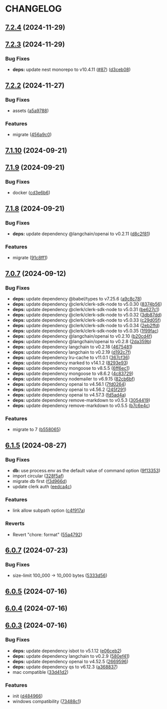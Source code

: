 # CHANGELOG

## [7.2.4](https://github.com/mx-space/core/compare/v7.2.3...v7.2.4) (2024-11-29)



## [7.2.3](https://github.com/mx-space/core/compare/v7.2.2...v7.2.3) (2024-11-29)


### Bug Fixes

* **deps:** update nest monorepo to v10.4.11 ([#87](https://github.com/mx-space/core/issues/87)) ([d3ceb08](https://github.com/mx-space/core/commit/d3ceb087478187a9356ec2476f222a4d493aa86e))



## [7.2.2](https://github.com/mx-space/core/compare/v7.1.10...v7.2.2) (2024-11-27)


### Bug Fixes

* assets ([a5a9788](https://github.com/mx-space/core/commit/a5a97880ca786be0d1c95b8caf9a0d9a41424829))


### Features

* migrate ([456a9c0](https://github.com/mx-space/core/commit/456a9c035c9b87f8271f46875ddaae8bb3f2be0b))



## [7.1.10](https://github.com/mx-space/core/compare/v7.1.9...v7.1.10) (2024-09-21)



## [7.1.9](https://github.com/mx-space/core/compare/v7.1.8...v7.1.9) (2024-09-21)


### Bug Fixes

* docker ([cd3e6b6](https://github.com/mx-space/core/commit/cd3e6b64f92470f784d63c201cae215fc888f328))



## [7.1.8](https://github.com/mx-space/core/compare/v7.0.7...v7.1.8) (2024-09-21)


### Bug Fixes

* **deps:** update dependency @langchain/openai to v0.2.11 ([d8c2f81](https://github.com/mx-space/core/commit/d8c2f811b84f462d62f6dcd5490448d8b320f105))


### Features

* migrate ([91c8ff1](https://github.com/mx-space/core/commit/91c8ff1d2a2ae48cdcf0eeee1b0cd20b9b5b80fb))



## [7.0.7](https://github.com/mx-space/core/compare/v6.1.5...v7.0.7) (2024-09-12)


### Bug Fixes

* **deps:** update dependency @babel/types to v7.25.6 ([a9c8c78](https://github.com/mx-space/core/commit/a9c8c781490691c216aa5c919770eb331fcd4902))
* **deps:** update dependency @clerk/clerk-sdk-node to v5.0.30 ([8374b56](https://github.com/mx-space/core/commit/8374b56e9e33773f0b840e10936d8b248fa4d768))
* **deps:** update dependency @clerk/clerk-sdk-node to v5.0.31 ([be627c1](https://github.com/mx-space/core/commit/be627c11d864f6fcf503474447a0ee1677013742))
* **deps:** update dependency @clerk/clerk-sdk-node to v5.0.32 ([3db87dd](https://github.com/mx-space/core/commit/3db87ddca49ecb55b16e2a969dd3934f8a1da150))
* **deps:** update dependency @clerk/clerk-sdk-node to v5.0.33 ([c29d05f](https://github.com/mx-space/core/commit/c29d05f0640b29f4aa55523d32c417df8028d138))
* **deps:** update dependency @clerk/clerk-sdk-node to v5.0.34 ([2eb2ffd](https://github.com/mx-space/core/commit/2eb2ffdf84afb20502153263d546c83adf60f154))
* **deps:** update dependency @clerk/clerk-sdk-node to v5.0.35 ([1f99fac](https://github.com/mx-space/core/commit/1f99facba576130f5fcc6e9cadbe01c5fa6e1f8c))
* **deps:** update dependency @langchain/openai to v0.2.10 ([b20cd4f](https://github.com/mx-space/core/commit/b20cd4f60ff7d8f601e672fdd8520c804f45c69a))
* **deps:** update dependency @langchain/openai to v0.2.8 ([2da359b](https://github.com/mx-space/core/commit/2da359ba4bf7bdb480cdeda1229484b73415221f))
* **deps:** update dependency langchain to v0.2.18 ([4675481](https://github.com/mx-space/core/commit/4675481a4d2d60a853df6952af0375c0d6e34359))
* **deps:** update dependency langchain to v0.2.19 ([d192c7f](https://github.com/mx-space/core/commit/d192c7f9563437bf3c36908e862a1855daaa2bd7))
* **deps:** update dependency lru-cache to v11.0.1 ([367cf36](https://github.com/mx-space/core/commit/367cf36338c789b6e26d8b475d2b0163292f6732))
* **deps:** update dependency marked to v14.1.2 ([8293e93](https://github.com/mx-space/core/commit/8293e9351e5b47b1428a999be121d33625f62b93))
* **deps:** update dependency mongoose to v8.5.5 ([6ff6ec1](https://github.com/mx-space/core/commit/6ff6ec11fff80b0c61d18b52200fce7f6e1c2e6d))
* **deps:** update dependency mongoose to v8.6.2 ([4c83729](https://github.com/mx-space/core/commit/4c83729db9163d537749d9aa8ef4fe4d5ffcfb1c))
* **deps:** update dependency nodemailer to v6.9.15 ([82cb6bf](https://github.com/mx-space/core/commit/82cb6bf08fb8cc9423ee3231586a99bb3923a1d1))
* **deps:** update dependency openai to v4.56.1 ([7fd0264](https://github.com/mx-space/core/commit/7fd026448415814fa79a4e31c8095c8403521fc7))
* **deps:** update dependency openai to v4.56.2 ([245f291](https://github.com/mx-space/core/commit/245f291fa9076f5814aee0001cb0b8cdd55590c6))
* **deps:** update dependency openai to v4.57.3 ([fd5ad4a](https://github.com/mx-space/core/commit/fd5ad4ad1c60bbd71d0434818b26b6d899ebf16b))
* **deps:** update dependency remove-markdown to v0.5.3 ([3054419](https://github.com/mx-space/core/commit/3054419d59030e18db21af7617b7e77001c49e54))
* **deps:** update dependency remove-markdown to v0.5.5 ([b7c6e4c](https://github.com/mx-space/core/commit/b7c6e4c30ea806e4a5c0214786d3116ffa9c130e))


### Features

* migrate to 7 ([b558065](https://github.com/mx-space/core/commit/b55806595ce1295d236889efe2a2991a9bcf98b9))



## [6.1.5](https://github.com/mx-space/core/compare/v6.0.7...v6.1.5) (2024-08-27)


### Bug Fixes

* **db:** use process.env as the default value of command option ([9f13353](https://github.com/mx-space/core/commit/9f13353285cd0e7ef38bb4344a028358e05ecbd6))
* import circular ([328f5af](https://github.com/mx-space/core/commit/328f5af07fa5dec046c37cedbe8b5067d75de68c))
* migrate db first ([f3d966d](https://github.com/mx-space/core/commit/f3d966d08ff54b0474e42a2985f431e3eb1a3308))
* update clerk auth ([eedca4c](https://github.com/mx-space/core/commit/eedca4c205221ddded2db1ed4c63c6ee2adaa06a))


### Features

* link allow subpath option ([c4f917a](https://github.com/mx-space/core/commit/c4f917a2611ffff74c25ebdb1bcd8a0a1f8b71a9))


### Reverts

* Revert "chore: format" ([55a4792](https://github.com/mx-space/core/commit/55a47926407fb7810050520cff178b632ba875d9))



## [6.0.7](https://github.com/mx-space/core/compare/v6.0.5...v6.0.7) (2024-07-23)


### Bug Fixes

* size-limit 100_000 -> 10_000 bytes ([5333d56](https://github.com/mx-space/core/commit/5333d56f7e72be1ef4b829465c8de62e4edc6520))



## [6.0.5](https://github.com/mx-space/core/compare/v6.0.4...v6.0.5) (2024-07-16)



## [6.0.4](https://github.com/mx-space/core/compare/v6.0.3...v6.0.4) (2024-07-16)



## [6.0.3](https://github.com/mx-space/core/compare/d484966e094cb75829c7865686c82476dc1ca7ba...v6.0.3) (2024-07-16)


### Bug Fixes

* **deps:** update dependency isbot to v5.1.12 ([e06ceb2](https://github.com/mx-space/core/commit/e06ceb296351aa82cb57a24ded8aa3a98e0ff7ac))
* **deps:** update dependency langchain to v0.2.9 ([580ef41](https://github.com/mx-space/core/commit/580ef41f52abe00b33c9ac6f5c3776e81f109bf1))
* **deps:** update dependency openai to v4.52.5 ([2669596](https://github.com/mx-space/core/commit/26695964bf4c05b1424357c2fdc4665e6c466631))
* **deps:** update dependency qs to v6.12.3 ([a368837](https://github.com/mx-space/core/commit/a36883711195b45db3d8052adb9b8a6315d2a244))
* mac compatible ([33d41d2](https://github.com/mx-space/core/commit/33d41d2f515d79554f1faf8a7e1993f607f70c1a))


### Features

* init ([d484966](https://github.com/mx-space/core/commit/d484966e094cb75829c7865686c82476dc1ca7ba))
* windows compatibility ([73488c1](https://github.com/mx-space/core/commit/73488c110ea83e78dec83a0d7575e268cf2d20fd))



